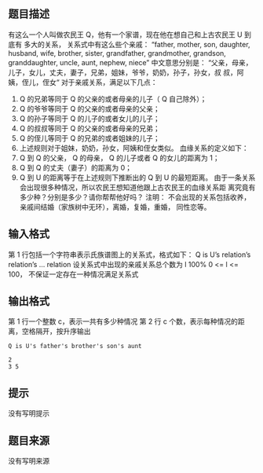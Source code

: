 


## 题目描述
有这么一个人叫做农民王 Q，他有一个家谱，现在他在想自己和上古农民王 U 到底有
多大的关系， 关系式中有这么些个亲戚：
“father, mother, son, daughter, husband, wife, brother, sister, grandfather, grandmother,
grandson, granddaughter, uncle, aunt, nephew, niece”
中文意思分别是：
“父亲，母亲，儿子，女儿，丈夫，妻子，兄弟，姐妹，爷爷，奶奶，孙子，孙女，叔
叔，阿姨，侄儿，侄女“
对于亲戚关系，满足以下几点：
1. Q 的兄弟等同于 Q 的父亲的或者母亲的儿子（ Q 自己除外）；
2. Q 的爷爷等同于 Q 的父亲的或者母亲的父亲；
3. Q 的孙子等同于 Q 的儿子的或者女儿的儿子；
4. Q 的叔叔等同于 Q 的父亲的或者母亲的兄弟；
5. Q 的侄儿等同于 Q 的兄弟的或者姐妹的儿子；
6. 上述规则对于姐妹，奶奶，孙女，阿姨和侄女类似。
血缘关系的定义如下：
1. Q 到 Q 的父亲， Q 的母亲， Q 的儿子或者 Q 的女儿的距离为 1；
2. Q 到 Q 的丈夫（妻子）的距离为 0；
3. Q 到 U 的距离等于在上述规则下推断出的 Q 到 U 的最短距离。
由于一条关系会出现很多种情况，所以农民王想知道他跟上古农民王的血缘关系距
离究竟有多少种？分别是多少？请你帮帮他好吗？
注明： 不会出现的关系包括收养，亲戚间结婚（家族树中无环），离婚，复婚，重婚，
同性恋等。
## 输入格式
第 1 行包括一个字符串表示氏族谱图上的关系式，格式如下：
Q is U’s relation’s relation’s … relation 设关系式中出现的亲戚关系总个数为 l
100% 0 <= l <= 100， 不保证一定存在一种情况满足关系式
## 输出格式
第 1 行一个整数 c，表示一共有多少种情况
第 2 行 c 个数，表示每种情况的距离，空格隔开，按升序输出

```input1
Q is U's father's brother's son's aunt

```
```output1
2
3 5
```

## 提示
没有写明提示
## 题目来源
没有写明来源


